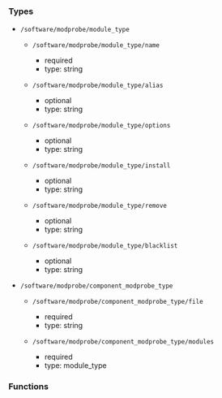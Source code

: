 ### Types

- `/software/modprobe/module_type`
    - `/software/modprobe/module_type/name`
        - required
        - type: string

    - `/software/modprobe/module_type/alias`
        - optional
        - type: string

    - `/software/modprobe/module_type/options`
        - optional
        - type: string

    - `/software/modprobe/module_type/install`
        - optional
        - type: string

    - `/software/modprobe/module_type/remove`
        - optional
        - type: string

    - `/software/modprobe/module_type/blacklist`
        - optional
        - type: string

- `/software/modprobe/component_modprobe_type`
    - `/software/modprobe/component_modprobe_type/file`
        - required
        - type: string

    - `/software/modprobe/component_modprobe_type/modules`
        - required
        - type: module_type
### Functions
